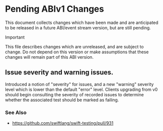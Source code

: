 # Pending ABIv1 Changes

This document collects changes which have been made and are anticipated to be
released in a future ABI/event stream version, but are still pending.

> [!IMPORTANT]
> This file describes changes which are unreleased, and are subject to change.
> Do not depend on this version or make assumptions that these changes will
> remain part of this ABI version.

## Issue severity and warning issues.

Introduced a notion of "severity" for issues, and a new "warning" severity level
which is lower than the default "error" level. Clients upgrading from v0 should
begin consulting the severity of recorded issues to determine whether the
associated test should be marked as failing.

### See Also

- https://github.com/swiftlang/swift-testing/pull/931
